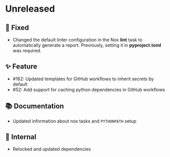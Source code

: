 # Unreleased

## 🐞 Fixed

* Changed the default linter configuration in the Nox **lint** task to automatically generate a report. Previously, setting it in **pyproject.toml** was required.

## ✨ Feature

* #162: Updated templates for GitHub workflows to inherit secrets by default
* #52: Add support for caching python dependencies in GitHub workflows

## 📚 Documentation
* Updated information about nox tasks and `PYTHONPATH` setup

## 🔩 Internal
* Relocked and updated dependencies
